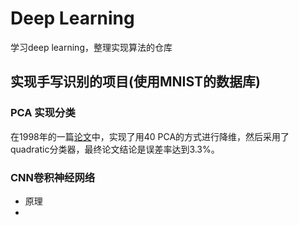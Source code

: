 # Deep Learning

学习deep learning，整理实现算法的仓库
## 实现手写识别的项目(使用MNIST的数据库)
### PCA 实现分类
在1998年的一篇<a href="http://yann.lecun.com/exdb/publis/index.html#lecun-98" target="_blank">论文</a>中，实现了用40 PCA的方式进行降维，然后采用了quadratic分类器，最终论文结论是误差率达到3.3%。

### CNN卷积神经网络

- 原理
- 